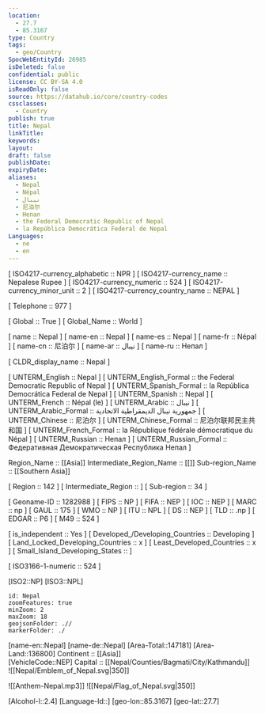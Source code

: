 ```yaml
---
location:
  - 27.7
  - 85.3167
type: Country
tags:
  - geo/Country
SpocWebEntityId: 26985
isDeleted: false
confidential: public
license: CC BY-SA 4.0
isReadOnly: false
source: https://datahub.io/core/country-codes
cssclasses:
  - Country
publish: true
title: Nepal
linkTitle:
keywords:
layout:
draft: false
publishDate:
expiryDate:
aliases:
  - Nepal
  - Népal
  - نيبال
  - 尼泊尔
  - Непал
  - the Federal Democratic Republic of Nepal
  - la República Democrática Federal de Nepal
Languages:
  - ne
  - en
---
```



[	ISO4217-currency_alphabetic	 :: NPR ] 
[	ISO4217-currency_name	 :: Nepalese Rupee ] 
[	ISO4217-currency_numeric	 :: 524 ] 
[	ISO4217-currency_minor_unit	 :: 2 ] 
[	ISO4217-currency_country_name	 :: NEPAL ] 

[	Telephone	 :: 977 ] 

[	Global	 :: True ] 
[	Global_Name	 :: World ] 

[	name	 :: Nepal ] 
[	name-en	 :: Nepal ] 
[	name-es	 :: Nepal ] 
[	name-fr	 :: Népal ] 
[	name-cn	 :: 尼泊尔 ] 
[	name-ar	 :: نيبال ] 
[	name-ru	 :: Непал ] 

[	CLDR_display_name	 :: Nepal ] 

[	UNTERM_English	 :: Nepal ] 
[	UNTERM_English_Formal	 :: the Federal Democratic Republic of Nepal ] 
[	UNTERM_Spanish_Formal	 :: la República Democrática Federal de Nepal ] 
[	UNTERM_Spanish	 :: Nepal ] 
[	UNTERM_French	 :: Népal (le) ] 
[	UNTERM_Arabic	 :: نيبال ] 
[	UNTERM_Arabic_Formal	 :: جمهورية نيبال الديمقراطية الاتحادية ] 
[	UNTERM_Chinese	 :: 尼泊尔 ] 
[	UNTERM_Chinese_Formal	 :: 尼泊尔联邦民主共和国 ] 
[	UNTERM_French_Formal	 :: la République fédérale démocratique du Népal ] 
[	UNTERM_Russian	 :: Непал ] 
[	UNTERM_Russian_Formal	 :: Федеративная Демократическая Республика Непал ] 

Region_Name ::  [[Asia]] 
Intermediate_Region_Name ::  [[]] 
Sub-region_Name ::  [[Southern Asia]] 

[	Region	 :: 142 ] 
[	Intermediate_Region	 ::  ] 
[	Sub-region	 :: 34 ] 

[	Geoname-ID	 :: 1282988 ] 
[	FIPS	 :: NP ] 
[	FIFA	 :: NEP ] 
[	IOC	 :: NEP ] 
[	MARC	 :: np ] 
[	GAUL	 :: 175 ] 
[	WMO	 :: NP ] 
[	ITU	 :: NPL ] 
[	DS	 :: NEP ] 
[	TLD	 :: .np ] 
[	EDGAR	 :: P6 ] 
[	M49	 :: 524 ] 

[	is_independent	 :: Yes ] 
[	Developed_/Developing_Countries	 :: Developing ] 
[	Land_Locked_Developing_Countries	 :: x ] 
[	Least_Developed_Countries	 :: x ] 
[	Small_Island_Developing_States	 ::  ] 

[	ISO3166-1-numeric	 :: 524 ] 



[ISO2::NP] 
[ISO3::NPL] 
```leaflet
id: Nepal
zoomFeatures: true 
minZoom: 2 
maxZoom: 18
geojsonFolder: .// 
markerFolder: ./
```

[name-en::Nepal] 
[name-de::Nepal] 
[Area-Total::147181] 
[Area-Land::136800] 
Continent :: [[Asia]]  
[VehicleCode::NEP] 
Capital :: [[Nepal/Counties/Bagmati/City/Kathmandu]]  
![[Nepal/Emblem_of_Nepal.svg|350]]  

![[Anthem-Nepal.mp3]] 
![[Nepal/Flag_of_Nepal.svg|350]]  

[Alcohol-l::2.4] 
[Language-Id::] 
[geo-lon::85.3167] 
[geo-lat::27.7] 




